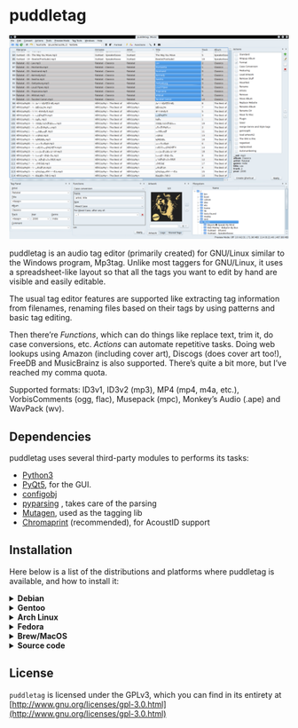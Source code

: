 # puddletag

![Screenshot](docs/_images/5.png)

puddletag is an audio tag editor (primarily created) for GNU/Linux similar to the Windows program, Mp3tag. Unlike most taggers for GNU/Linux, it uses a spreadsheet-like layout so that all the tags you want to edit by hand are visible and easily editable.

The usual tag editor features are supported like extracting tag information from filenames, renaming files based on their tags by using patterns and basic tag editing.

Then there’re _Functions_, which can do things like replace text, trim it, do case conversions, etc. _Actions_ can automate repetitive tasks. Doing web lookups using Amazon (including cover art), Discogs (does cover art too!), FreeDB and MusicBrainz is also supported. There’s quite a bit more, but I’ve reached my comma quota.

Supported formats: ID3v1, ID3v2 (mp3), MP4 (mp4, m4a, etc.), VorbisComments (ogg, flac), Musepack (mpc), Monkey’s Audio (.ape) and WavPack (wv).


## Dependencies

puddletag uses several third-party modules to performs its tasks:

- [Python3](https://www.python.org/)
- [PyQt5](https://pypi.org/project/pyqt5/), for the GUI.
- [configobj](https://pypi.org/project/configobj/)
- [pyparsing](https://pypi.org/project/pyparsing/) , takes care of the parsing
- [Mutagen](https://pypi.org/project/mutagen/), used as the tagging lib
- [Chromaprint](http://acoustid.org/chromaprint) (recommended), for AcoustID support


## Installation

Here below is a list of the distributions and platforms where puddletag is available, and how to install it:

<details>
<summary><b>Debian</b></summary>

`apt install puddletag`

Contact: @sandrotosi
</details>

<details>
<summary><b>Gentoo</b></summary>

1. overlay: https://github.com/istitov/stuff/
1. add overlay: `sudo layman -a stuff`
1. install: `sudo emerge -av puddletag`

Contact: @DolphinStKom
</details>

<details>
<summary><b>Arch Linux</b></summary>

`pacman -S puddletag`

https://aur.archlinux.org/packages/puddletag/

</details>

<details>
<summary><b>Fedora</b></summary>

_under development_
</details>

<details>
<summary><b>Brew/MacOS</b></summary>

_support needed, open an issue if interested in working on it_
</details>

<details>
<summary><b>Source code</b></summary>
First, you need to install the dependencies; this step is different depending on the distribution; on Debian you can run:

`apt install python3 python3-mutagen python3-configobj python3-pyparsing python3-pyqt5 python3-pyqt5.qtsvg`

Then:

```
git clone https://github.com/puddletag/puddletag
cd puddletag
PYTHONPATH=source/ ./source/puddletag
```
</details>


## License

`puddletag` is licensed under the GPLv3, which you can find in its entirety at  [http://www.gnu.org/licenses/gpl-3.0.html](http://www.gnu.org/licenses/gpl-3.0.html)  